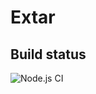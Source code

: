 # Extar
## Build status
![Node.js CI](https://github.com/ronaldgameking/Extar/workflows/Node.js%20CI/badge.svg?branch=master)
